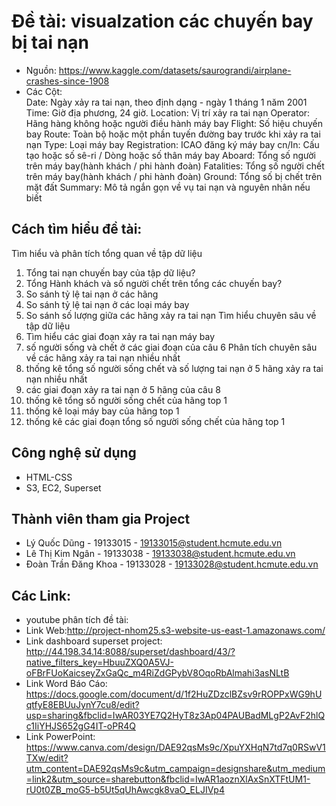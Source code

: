 # Đề tài: visualzation các chuyến bay bị tai nạn
- Nguồn: https://www.kaggle.com/datasets/saurograndi/airplane-crashes-since-1908
- Các Cột:  
 Date: Ngày xảy ra tai nạn, theo định dạng - ngày 1 tháng 1 năm 2001
 Time: Giờ địa phương, 24 giờ.
 Location: Vị trí xảy ra tai nạn
 Operator: Hãng hàng không hoặc người điều hành máy bay
 Flight: Số hiệu chuyến bay 
 Route: Toàn bộ hoặc một phần tuyến đường bay trước khi xảy ra tai nạn
 Type: Loại máy bay
 Registration: ICAO đăng ký máy bay
 cn/In: Cấu tạo hoặc số sê-ri / Dòng hoặc số thân máy bay
 Aboard: Tổng số người trên máy bay(hành khách / phi hành đoàn)
 Fatalities: Tổng số người chết trên máy bay(hành khách / phi hành đoàn)
 Ground: Tổng số bị chết trên mặt đất
 Summary: Mô tả ngắn gọn về vụ tai nạn và nguyên nhân nếu biết
## Cách tìm hiểu đề tài:
Tìm hiểu và phân tích tổng quan về tập dữ liệu
1. Tổng tai nạn chuyến bay của tập dữ liệu?
2. Tổng Hành khách và số người chết trên tổng các chuyến bay?
3. So sánh tỷ lệ tai nạn ở các hãng
4. So sánh tỷ lệ tai nạn ở các loại máy bay
5. So sánh số lượng giữa các hãng xảy ra tai nạn
Tìm hiểu chuyên sâu về tập dữ liệu
6. Tìm hiểu các giai đoạn xảy ra tai nạn máy bay
7. số người sống và chết ở các giai đoạn của câu 6
Phân tích chuyên sâu về các hãng xảy ra tai nạn nhiều nhất
8. thống kê tổng số người sống chết và số lượng tai nạn ở 5 hãng xảy ra tai nạn nhiều nhất
9. các giai đoạn xảy ra tai nạn ở 5 hãng của câu 8
10. thống kê tổng số người sống chết của hãng top 1
11. thống kê loại máy bay của hãng top 1
12. thống kê các giai đoạn tổng số người sống chết của hãng top 1

## Công nghệ sử dụng 
- HTML-CSS
- S3, EC2, Superset
## Thành viên tham gia Project

- Lý Quốc Dũng - 19133015 - 19133015@student.hcmute.edu.vn
- Lê Thị Kim Ngân - 19133038 - 19133038@student.hcmute.edu.vn
- Đoàn Trần Đăng Khoa - 19133028 - 19133028@student.hcmute.edu.vn


## Các Link:
- youtube phân tích đề tài:
- Link Web:http://project-nhom25.s3-website-us-east-1.amazonaws.com/
- Link dashboard superset project: http://44.198.34.14:8088/superset/dashboard/43/?native_filters_key=HbuuZXQ0A5VJ-oFBrFUoKaicseyZxGaQc_m4RiZdGPybV8OqoRbAlmahi3asNLtB
- Link Word Báo Cáo: https://docs.google.com/document/d/1f2HuZDzclBZsv9rROPPxWG9hUqtfyE8EBUuJynY7cu8/edit?usp=sharing&fbclid=IwAR03YE7Q2HyT8z3Ap04PAUBadMLgP2AvF2hlQc1IiYHJS652gG4IT-oPR4Q
- Link PowerPoint: https://www.canva.com/design/DAE92qsMs9c/XpuYXHqN7td7q0RSwV1TXw/edit?utm_content=DAE92qsMs9c&utm_campaign=designshare&utm_medium=link2&utm_source=sharebutton&fbclid=IwAR1aoznXlAxSnXTFtUM1-rU0t0ZB_moG5-b5Ut5qUhAwcgk8vaO_ELJIVp4
